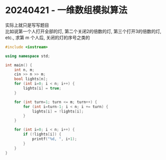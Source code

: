 # 20240421 - 一维数组模拟算法

实际上就只是写写题目 <br>
比如说第一个人打开全部的灯, 第二个关闭2的倍数的灯, 第三个打开3的倍数的灯, etc., 求第 m 个人后, 关闭的灯的序号之类的
```cpp
#include <iostream>

using namespace std;

int main() {
    int n, m;
    cin >> n >> m;
    bool lights[n];
    for (int i=0; i < n; i++) {
        lights[i] = true;
    }

    for (int turn=1; turn <= m; turn++) {
        for (int i=turn-1; i < n; i += turn) {
            lights[i] = !lights[i];
        }
    }

    for (int i=0; i < n; i++) {
        if (!lights[i]) {
            printf("%d, ", i+1);
        }
    }
}
```

